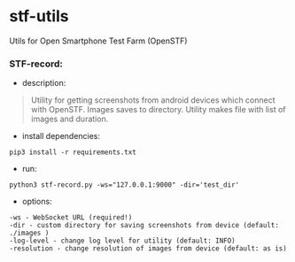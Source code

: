 # stf-utils
Utils for Open Smartphone Test Farm (OpenSTF)

### STF-record:
- description:
> Utility for getting screenshots from android devices which connect with OpenSTF. Images saves to directory. Utility makes file with list of images and duration.

- install dependencies:
```
pip3 install -r requirements.txt
```
- run:
```
python3 stf-record.py -ws="127.0.0.1:9000" -dir='test_dir'
```
- options:
```
-ws - WebSocket URL (required!)
-dir - custom directory for saving screenshots from device (default: ./images )
-log-level - change log level for utility (default: INFO)
-resolution - change resolution of images from device (default: as is)
```